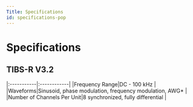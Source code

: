 ```yaml
---
Title: Specifications
id: specifications-pop
---
```

# Specifications
## TIBS-R V3.2

|:-----------|:------------|
|Frequency Range|DC - 100 kHz |
|Waveforms|Sinusoid, phase modulation, frequency modulation, AWG* |
|Number of Channels Per Unit|8 synchronized, fully differential |
